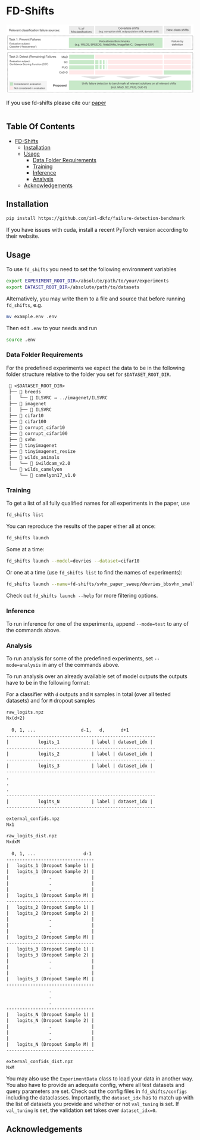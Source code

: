 # FD-Shifts

![overview](./docs/new_overview.png)

If you use fd-shifts please cite our [paper]()

```

```

## Table Of Contents

<!--toc:start-->

- [FD-Shifts](#fd-shifts)
  - [Installation](#installation)
  - [Usage](#usage)
    - [Data Folder Requirements](#data-folder-requirements)
    - [Training](#training)
    - [Inference](#inference)
    - [Analysis](#analysis)
  - [Acknowledgements](#acknowledgements)

<!--toc:end-->

## Installation

```bash
pip install https://github.com/iml-dkfz/failure-detection-benchmark
```

If you have issues with cuda, install a recent PyTorch version according to their website.

## Usage

To use `fd_shifts` you need to set the following environment variables

```bash
export EXPERIMENT_ROOT_DIR=/absolute/path/to/your/experiments
export DATASET_ROOT_DIR=/absolute/path/to/datasets
```

Alternatively, you may write them to a file and source that before running
`fd_shifts`, e.g.

```bash
mv example.env .env
```

Then edit `.env` to your needs and run

```bash
source .env
```

### Data Folder Requirements

For the predefined experiments we expect the data to be in the following folder structure relative
to the folder you set for `$DATASET_ROOT_DIR`.

```
  <$DATASET_ROOT_DIR>
 ├──  breeds
 │   └──  ILSVRC ⇒ ../imagenet/ILSVRC
 ├──  imagenet
 │   ├──  ILSVRC
 ├──  cifar10
 ├──  cifar100
 ├──  corrupt_cifar10
 ├──  corrupt_cifar100
 ├──  svhn
 ├──  tinyimagenet
 ├──  tinyimagenet_resize
 ├──  wilds_animals
 │   └──  iwildcam_v2.0
 └──  wilds_camelyon
     └──  camelyon17_v1.0
```

### Training

To get a list of all fully qualified names for all experiments in the paper, use

```bash
fd_shifts list
```

You can reproduce the results of the paper either all at once:

```bash
fd_shifts launch
```

Some at a time:

```bash
fd_shifts launch --model=devries --dataset=cifar10
```

Or one at a time (use `fd_shifts list` to find the names of experiments):

```bash
fd_shifts launch --name=fd-shifts/svhn_paper_sweep/devries_bbsvhn_small_conv_do1_run1_rew2.2
```

Check out `fd_shifts launch --help` for more filtering options.

### Inference

To run inference for one of the experiments, append `--mode=test` to any of the commands above.

### Analysis

To run analysis for some of the predefined experiments, set `--mode=analysis` in any of the commands
above.

To run analysis over an already available set of model outputs the outputs have to be in the following format:

For a classifier with `d` outputs and `N` samples in total (over all tested datasets) and for `M`
dropout samples

```
raw_logits.npz
Nx(d+2)

  0, 1, ...                 d-1,   d,      d+1
--------------------------------------------------------
|           logits_1            | label | dataset_idx |
--------------------------------------------------------
|           logits_2            | label | dataset_idx |
--------------------------------------------------------
|           logits_3            | label | dataset_idx |
--------------------------------------------------------
.
.
.
--------------------------------------------------------
|           logits_N            | label | dataset_idx |
--------------------------------------------------------
```

```
external_confids.npz
Nx1
```

```
raw_logits_dist.npz
NxdxM

  0, 1, ...                  d-1
---------------------------------
|   logits_1 (Dropout Sample 1) |
|   logits_1 (Dropout Sample 2) |
|               .               |
|               .               |
|               .               |
|   logits_1 (Dropout Sample M) |
---------------------------------
|   logits_2 (Dropout Sample 1) |
|   logits_2 (Dropout Sample 2) |
|               .               |
|               .               |
|               .               |
|   logits_2 (Dropout Sample M) |
---------------------------------
|   logits_3 (Dropout Sample 1) |
|   logits_3 (Dropout Sample 2) |
|               .               |
|               .               |
|               .               |
|   logits_3 (Dropout Sample M) |
---------------------------------
                .
                .
                .
---------------------------------
|   logits_N (Dropout Sample 1) |
|   logits_N (Dropout Sample 2) |
|               .               |
|               .               |
|               .               |
|   logits_N (Dropout Sample M) |
---------------------------------
```

```
external_confids_dist.npz
NxM
```

You may also use the `ExperimentData` class to load your data in another way.
You also have to provide an adequate config, where all test datasets and query
parameters are set. Check out the config files in `fd_shifts/configs` including the dataclasses.
Importantly, the `dataset_idx` has to match up with the list of datasets you provide and whether or
not `val_tuning` is set. If `val_tuning` is set, the validation set takes over `dataset_idx=0`.

## Acknowledgements
